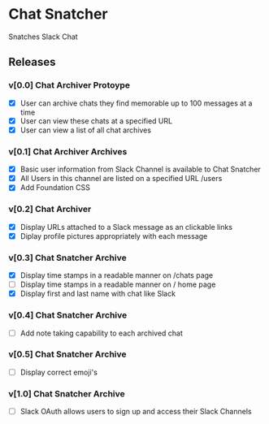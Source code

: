 # Chat Snatcher

Snatches Slack Chat


## Releases

### v[0.0] Chat Archiver Protoype

- [x] User can archive chats they find memorable up to 100 messages at a time
- [x] User can view these chats at a specified URL
- [x] User can view a list of all chat archives

### v[0.1] Chat Archiver Archives

- [X] Basic user information from Slack Channel is available to Chat Snatcher
- [X] All Users in this channel are listed on a specified URL /users
- [X] Add Foundation CSS

### v[0.2] Chat Archiver

- [X] Display URLs attached to a Slack message as an clickable links
- [X] Diplay profile pictures appropriately with each message

### v[0.3] Chat Snatcher Archive

- [X] Display time stamps in a readable manner on /chats page
- [ ] Display time stamps in a readable manner on / home page
- [X] Display first and last name with chat like Slack

### v[0.4] Chat Snatcher Archive

- [ ] Add note taking capability to each archived chat

### v[0.5] Chat Snatcher Archive

- [ ] Display correct emoji's

### v[1.0] Chat Snatcher Archive

- [ ] Slack OAuth allows users to sign up and access their Slack Channels

